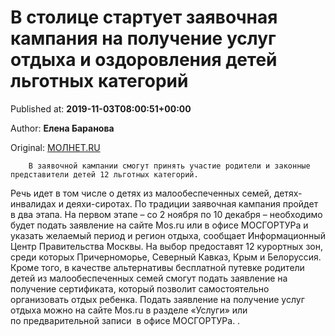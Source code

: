 
# В столице стартует заявочная кампания на получение услуг отдыха и оздоровления детей льготных категорий

Published at: **2019-11-03T08:00:51+00:00**

Author: **Елена Баранова**

Original: [МОЛНЕТ.RU](https://www.molnet.ru/mos/ru/society_and_politics/o_717169)


        В заявочной кампании смогут принять участие родители и законные представители детей 12 льготных категорий.
      
Речь идет в том числе о детях из малообеспеченных семей, детях-инвалидах и деяхи-сиротах. По традиции заявочная кампания пройдет в два этапа. На первом этапе – со 2 ноября по 10 декабря – необходимо будет подать заявление на сайте Mos.ru или в офисе МОСГОРТУРа и указать желаемый период и регион отдыха, сообщает Информационный Центр Правительства Москвы.
На выбор предоставят 12 курортных зон, среди которых Причерноморье, Северный Кавказ, Крым и Белоруссия. Кроме того, в качестве альтернативы бесплатной путевке родители детей из малообеспеченных семей смогут подать заявление на получение сертификата, который позволит самостоятельно организовать отдых ребенка. Подать заявление на получение услуг отдыха можно на сайте Mos.ru в разделе «Услуги» или по предварительной записи  в офисе МОСГОРТУРа. .
